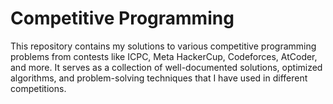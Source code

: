 # Competitive Programming
 This repository contains my solutions to various competitive programming problems from contests like ICPC, Meta HackerCup, Codeforces, AtCoder, and more. It serves as a collection of well-documented solutions, optimized algorithms, and problem-solving techniques that I have used in different competitions.
